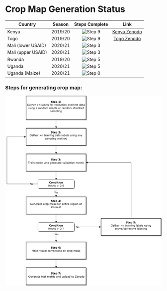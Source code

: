# Crop Map Generation Status
[Step 0]: https://progress-bar.dev/0/?scale=9&suffix=/9&width=400
[Step 1]: https://progress-bar.dev/1/?scale=9&suffix=/9&width=400
[Step 2]: https://progress-bar.dev/2/?scale=9&suffix=/9&width=400
[Step 3]: https://progress-bar.dev/3/?scale=9&suffix=/9&width=400
[Step 4]: https://progress-bar.dev/4/?scale=9&suffix=/9&width=400
[Step 5]: https://progress-bar.dev/5/?scale=9&suffix=/9&width=400
[Step 6]: https://progress-bar.dev/6/?scale=9&suffix=/9&width=400
[Step 7]: https://progress-bar.dev/7/?scale=9&suffix=/9&width=400
[Step 8]: https://progress-bar.dev/8/?scale=9&suffix=/9&width=400
[Step 9]: https://progress-bar.dev/9/?scale=9&suffix=/9&width=400

[Kenya Zenodo]: https://zenodo.org/record/4271144#.YK07oJNKhTZ
[Togo Zenodo]: https://zenodo.org/record/3836629#.YK08FJNKhTY

|Country            |Season         |Steps Complete |Link   |
|---                |:---:          |:---:          |:---:  |
|Kenya              |2019/20        |![Step 9]     |[Kenya Zenodo]   |
|Togo               |2019/20        |![Step 9]     |[Togo Zenodo]   |
|Mali (lower USAID) |2020/21        |![Step 3]      |       |
|Mali (upper USAID) |2020/21        |![Step 3]      |       |
|Rwanda             |2019/20        |![Step 5]      |       |
|Uganda             |2020/21        |![Step 5]      |       |
|Uganda (Maize)     |2020/21        |![Step 0]      |       |

### Steps for generating crop map:
![Image](diagrams/Steps.png)

[Step 0]: https://progress-bar.dev/0/?scale=9&suffix=/9&width=400
[Step 1]: https://progress-bar.dev/1/?scale=9&suffix=/9&width=400
[Step 2]: https://progress-bar.dev/2/?scale=9&suffix=/9&width=400
[Step 3]: https://progress-bar.dev/3/?scale=9&suffix=/9&width=400
[Step 4]: https://progress-bar.dev/4/?scale=9&suffix=/9&width=400
[Step 5]: https://progress-bar.dev/5/?scale=9&suffix=/9&width=400
[Step 6]: https://progress-bar.dev/6/?scale=9&suffix=/9&width=400
[Step 7]: https://progress-bar.dev/7/?scale=9&suffix=/9&width=400
[Step 8]: https://progress-bar.dev/8/?scale=9&suffix=/9&width=400
[Step 9]: https://progress-bar.dev/9/?scale=9&suffix=/9&width=400

[Kenya Zenodo]: https://zenodo.org/record/4271144#.YK07oJNKhTZ
[Togo Zenodo]: https://zenodo.org/record/3836629#.YK08FJNKhTY
